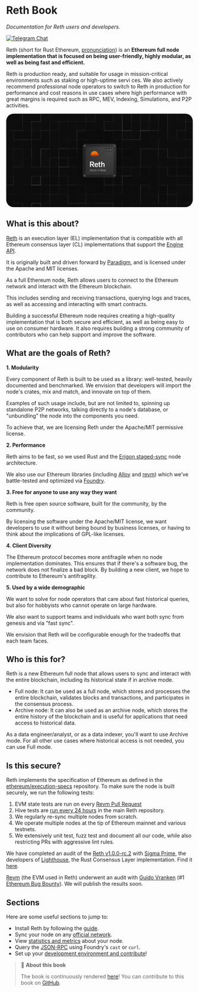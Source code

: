# Reth Book
_Documentation for Reth users and developers._

[![Telegram Chat][tg-badge]][tg-url]

Reth (short for Rust Ethereum, [pronunciation](https://twitter.com/kelvinfichter/status/1597653609411268608)) is an **Ethereum full node implementation that is focused on being user-friendly, highly modular, as well as being fast and efficient.**

Reth is production ready, and suitable for usage in mission-critical environments such as staking or high-uptime servi
ces. We also actively recommend professional node operators to switch to Reth in production for performance and cost reasons in use cases where high performance with great margins is required such as RPC, MEV, Indexing, Simulations, and P2P activities.

<img src="https://raw.githubusercontent.com/paradigmxyz/reth/main/assets/reth-prod.png" style="border-radius: 20px">

<!-- Add a quick description about Reth, what it is, the goals of the build, and any other quick overview information   -->

## What is this about?

[Reth](https://github.com/paradigmxyz/reth/) is an execution layer (EL) implementation that is compatible with all Ethereum consensus layer (CL) implementations that support the [Engine API](https://github.com/ethereum/execution-apis/tree/59e3a719021f48c1ef5653840e3ea5750e6af693/src/engine).

It is originally built and driven forward by [Paradigm](https://paradigm.xyz/), and is licensed under the Apache and MIT licenses.

As a full Ethereum node, Reth allows users to connect to the Ethereum network and interact with the Ethereum blockchain.

This includes sending and receiving transactions, querying logs and traces, as well as accessing and interacting with smart contracts.

Building a successful Ethereum node requires creating a high-quality implementation that is both secure and efficient, as well as being easy to use on consumer hardware. It also requires building a strong community of contributors who can help support and improve the software.

## What are the goals of Reth?

**1. Modularity**

Every component of Reth is built to be used as a library: well-tested, heavily documented and benchmarked. We envision that developers will import the node's crates, mix and match, and innovate on top of them.

Examples of such usage include, but are not limited to, spinning up standalone P2P networks, talking directly to a node's database, or "unbundling" the node into the components you need.

To achieve that, we are licensing Reth under the Apache/MIT permissive license.

**2. Performance**

Reth aims to be fast, so we used Rust and the [Erigon staged-sync](https://erigon.substack.com/p/erigon-stage-sync-and-control-flows) node architecture.

We also use our Ethereum libraries (including [Alloy](https://github.com/alloy-rs/alloy/) and [revm](https://github.com/bluealloy/revm/)) which we’ve battle-tested and optimized via [Foundry](https://github.com/foundry-rs/foundry/).

**3. Free for anyone to use any way they want**

Reth is free open source software, built for the community, by the community.

By licensing the software under the Apache/MIT license, we want developers to use it without being bound by business licenses, or having to think about the implications of GPL-like licenses.

**4. Client Diversity**

The Ethereum protocol becomes more antifragile when no node implementation dominates. This ensures that if there's a software bug, the network does not finalize a bad block. By building a new client, we hope to contribute to Ethereum's antifragility.

**5. Used by a wide demographic**

We want to solve for node operators that care about fast historical queries, but also for hobbyists who cannot operate on large hardware.

We also want to support teams and individuals who want both sync from genesis and via "fast sync".

We envision that Reth will be configurable enough for the tradeoffs that each team faces.

## Who is this for?

Reth is a new Ethereum full node that allows users to sync and interact with the entire blockchain, including its historical state if in archive mode.
- Full node: It can be used as a full node, which stores and processes the entire blockchain, validates blocks and transactions, and participates in the consensus process.
- Archive node: It can also be used as an archive node, which stores the entire history of the blockchain and is useful for applications that need access to historical data.

As a data engineer/analyst, or as a data indexer, you'll want to use Archive mode. For all other use cases where historical access is not needed, you can use Full mode.

## Is this secure?

Reth implements the specification of Ethereum as defined in the [ethereum/execution-specs](https://github.com/ethereum/execution-specs/) repository. To make sure the node is built securely, we run the following tests:

1. EVM state tests are run on every [Revm Pull Request](https://github.com/bluealloy/revm/blob/main/.github/workflows/ethereum-tests.yml)
1. Hive tests are [run every 24 hours](https://github.com/paradigmxyz/reth/blob/main/.github/workflows/hive.yml) in the main Reth repository.
1. We regularly re-sync multiple nodes from scratch.
1. We operate multiple nodes at the tip of Ethereum mainnet and various testnets.
1. We extensively unit test, fuzz test and document all our code, while also restricting PRs with aggressive lint rules.

We have completed an audit of the [Reth v1.0.0-rc.2](https://github.com/paradigmxyz/reth/releases/tag/v1.0.0-rc.2) with [Sigma Prime](https://sigmaprime.io/), the developers of [Lighthouse](https://github.com/sigp/lighthouse), the Rust Consensus Layer implementation. Find it [here](https://github.com/paradigmxyz/reth/blob/bf9cac7571f018fec581fe3647862dab527aeafb/audit/sigma_prime_audit_v1.pdf).

[Revm](https://github.com/bluealloy/revm) (the EVM used in Reth) underwent an audit with [Guido Vranken](https://twitter.com/guidovranken) (#1 [Ethereum Bug Bounty](https://ethereum.org/en/bug-bounty)). We will publish the results soon.


## Sections

Here are some useful sections to jump to:

- Install Reth by following the [guide](./installation/installation.md).
- Sync your node on any [official network](./run/run-a-node.md).
- View [statistics and metrics](./run/observability.md) about your node.
- Query the [JSON-RPC](./jsonrpc/intro.md) using Foundry's `cast` or `curl`.
- Set up your [development environment and contribute](./developers/contribute.md)!

> 📖 **About this book**
>
> The book is continuously rendered [here](https://paradigmxyz.github.io/reth/)!
> You can contribute to this book on [GitHub][gh-book].

[tg-badge]: https://img.shields.io/endpoint?color=neon&logo=telegram&label=chat&url=https%3A%2F%2Ftg.sumanjay.workers.dev%2Fparadigm%5Freth
[tg-url]: https://t.me/paradigm_reth
[gh-book]: https://github.com/paradigmxyz/reth/tree/main/book

